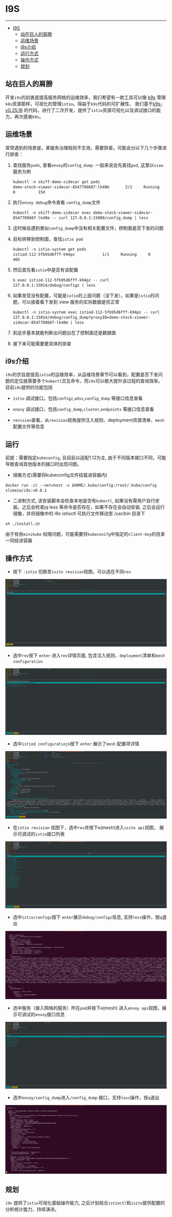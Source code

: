 # I9S

------

- [I9S](#i9s)
  - [站在巨人的肩膀](#站在巨人的肩膀)
  - [运维场景](#运维场景)
  - [i9s介绍](#i9s介绍)
  - [运行方式](#运行方式)
  - [操作方式](#操作方式)
  - [规划](#规划)



## 站在巨人的肩膀

开发`i9s`的初衷是提高服务网格的运维效率，我们希望有一款工具可以像 [k9s](https://github.com/derailed/k9s) 管理`k8s`资源那样，可视化的管理`istio`。得益于`k9s`代码的可扩展性， 我们基于[k9s-v0.25.18](https://github.com/derailed/k9s/releases/tag/v0.25.18) 的代码，进行了二次开发，提供了`istio`资源可视化以及调试接口的能力，再次感谢`k9s`。

## 运维场景

常常遇到的场景是，某服务治理规则不生效，需要排查。可能会分以下几个步骤进行排查：

1. 查找服务`pods`, 查看`envoy`的`config_dump`. 一般来说会先查找`pod`, 这里以`view`服务为例

   ```
   kubectl -n skiff-demo-sidecar get pods
   demo-stock-viewer-sidecar-8547788687-lk48m       2/2     Running   0          15d
   ```

2. 执行`envoy debug`命令查看 `config_dump`文件

   ```
   kubectl -n skiff-demo-sidecar exec demo-stock-viewer-sidecar-8547788687-lk48m -- curl 127.0.0.1:15000/config_dump | less
   ```

3. 这时候会遇到类似`config_dump`中没有相关配置文件，控制面是否下发的问题

4. 目标转移到控制面，查找`istio pod`

   ```
   kubectl -n istio-system get pods
   istiod-112-5fb95d6fff-k94pz            1/1     Running     0          46h
   ```

5. 然后首先看`istio`中是否有该配置

   ```
   k exec istiod-112-5fb95d6fff-k94pz -- curl 127.0.0.1:15014/debug/configz | less
   ```

6. 如果发现没有配置，可能是`istio`的上层问题（没下发）。如果是`istio`的问题，可以接着看下发到 view 服务的实际数据是否正常

   ```
   kubectl -n istio-system exec istiod-112-5fb95d6fff-k94pz -- curl 127.0.0.1:15014/debug/config_dump?proxyID=demo-stock-viewer-sidecar-8547788687-lk48m | less
   ```

7. 到这步基本就能判断出问题出在了控制面还是数据面

8. 接下来可能需要更具体的排查

## i9s介绍

`i9s`的宗旨是提高`istio`的运维效率，从运维场景章节可以看到，配置是否下发问题的定位就需要多个`kubectl`交互命令，而`i9s`可以极大提升该过程的查询效率。目前`i9s`提供的功能包括

- `istio` 调试接口，包括`configz`,`adsz`,`config_dump` 等接口信息查看

- `enovy` 调试接口，包括`config_dump`,`cluster`,`endpoints` 等接口信息查看

- `revision`查看，从`revision`视角提供注入规则、deployment资源清单、`mesh`配置文件等信息

  


## 运行

前提：需要指定`kubeconfig`, 且目前以适配1.12为主, 由于不同版本接口不同，可能导致查询其他版本的接口时出现问题。

- 镜像方式(需要将kubeconfig文件挂载进容器内)

```
docker run -it --net=host -v $HOME/.kube/config:/root/.kube/config slimeio/i9s:v0.0.1
```

- 二进制方式, 该安装脚本会检查本地是否有`kubectl`, 如果没有需用户自行安装。之后会检查jq less 等命令是否存在，如果不存在会自动安装, 之后会运行镜像，并将镜像中的 i9s istioctl 可执行文件移动至 /usr/bin 目录下
```
sh ./install.sh
```

由于有些`minikube` 权限问题，可能需要将`kubeconifg`中指定的`client-key`的目录一同挂进容器

## 操作方式

- 按下 `:istio` 切换至`isito revision`视图，可以选在不同`rev`

![revision](./media/revision.png)

- 选中`rev`按下 `enter` 进入`rev`详情页面, 包含注入规则、`deployment`清单和`mesh configuration`

![pilot_describe](./media/pilot_describe.png)

- 选中`istiod configuratiojn`按下 `enter` 展示了`mesh` 配置项详情

![pilot_describe](./media/istio_configmap.png)

- 在`istio revision` 视图下，选中`rev`并按下`m`(mesh)进入`isito api`视图， 展示可调试的`istio`接口列表

![revision](./media/pilot_api.png)

- 选中`istio/configz`按下 `enter`展示`debug/configz`信息, 支持`less`操作，按`q`退出

![revision](./media/configz.png)

- 选中服务（接入网格的服务）所在`pod`并按下`m`(mesh) 进入`envoy api`视图，展示可调试的`envoy`接口信息

![revision](./media/envoy_api.png)

- 选中`envoy/config_dump`进入`/config_dump` 接口，支持`less`操作，按`q`退出

![revision](./media/config_dump.png)

## 规划

`i9s` 提供了`istio`可视化基础操作能力, 之后计划结合`istioctl`和`isito`提供配置的分析统计能力，持续演进。


